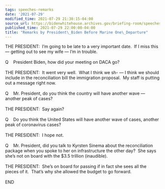 ```yaml
---
tags: speeches-remarks
date: '2021-07-29'
modified_time: 2021-07-29 21:38:15-04:00
source_url: https://bidenwhitehouse.archives.gov/briefing-room/speeches-remarks/2021/07/29/remarks-by-president-biden-before-marine-one-departure-5/
published_time: 2021-07-29 22:00:00-04:00
title: "Remarks by President\_Biden Before Marine One\_Departure"
---
```

 
THE PRESIDENT:  I’m going to be late to a very important date.  If I
miss this — getting out to see my wife — I’m in trouble.  
   
Q    President Biden, how did your meeting on DACA go?  
   
THE PRESIDENT:  It went very well.  What I think we sh- — I think we
should include in the reconciliation bill the immigration proposal.  My
staff is putting out a message right now.  
   
Q    Mr. President, do you think the country will have another wave —
another peak of cases?   
   
THE PRESIDENT:  Say again?  
   
Q    Do you think the United States will have another wave of cases,
another peak of coronavirus cases?  
   
THE PRESIDENT:  I hope not.  
   
Q    Mr. President, did you talk to Kyrsten Sinema about the
reconciliation package when you spoke to her on infrastructure the other
day?  She says she’s not on board with the $3.5 trillion (inaudible).   
   
THE PRESIDENT:  She’s on board for passing if in fact she sees all the
pieces of it.  That’s why she allowed the budget to go forward.  
   
END
